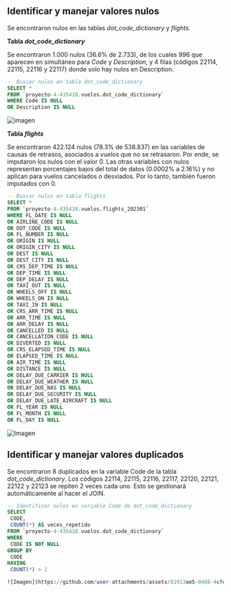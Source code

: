 ## Identificar y manejar valores nulos 

Se encontraron nulos en las tablas *dot_code_dictionary* y *flights*.

**Tabla *dot_code_dictionary***

Se encontraron 1.000 nulos (36.6% de 2.733), de los cuales 996 que aparecen en simultáneo para *Code* y *Description*, y 4 filas (códigos 22114, 22115, 22116 y 22117) donde solo hay nulos en Description.

```sql
-- Buscar nulos en tabla dot_code_dictionary
SELECT *
FROM `proyecto-4-435418.vuelos.dot_code_dictionary`
WHERE Code IS NULL
OR Description IS NULL
```

![imagen](https://github.com/user-attachments/assets/490d017f-5163-4d71-a53f-96d96b05f29b)

**Tabla *flights***

Se encontraron 422.124 nulos (78.3% de 538.837) en las variables de causas de retrasos, asociados a vuelos que no se retrasaron. Por ende, se imputaron los nulos con el valor 0. Las otras variables con nulos representan porcentajes bajos del total de datos (0.0002% a 2.16%) y no aplican para vuelos cancelados o desviados. Por lo tanto, también fueron imputados con 0.

```sql
-- Buscar nulos en tabla flights
SELECT *
FROM `proyecto-4-435418.vuelos.flights_202301`
WHERE FL_DATE IS NULL
OR AIRLINE_CODE IS NULL
OR DOT_CODE IS NULL
OR FL_NUMBER IS NULL
OR ORIGIN IS NULL
OR ORIGIN_CITY IS NULL
OR DEST IS NULL
OR DEST_CITY IS NULL
OR CRS_DEP_TIME IS NULL
OR DEP_TIME IS NULL
OR DEP_DELAY IS NULL
OR TAXI_OUT IS NULL
OR WHEELS_OFF IS NULL
OR WHEELS_ON IS NULL
OR TAXI_IN IS NULL
OR CRS_ARR_TIME IS NULL
OR ARR_TIME IS NULL
OR ARR_DELAY IS NULL
OR CANCELLED IS NULL
OR CANCELLATION_CODE IS NULL
OR DIVERTED IS NULL
OR CRS_ELAPSED_TIME IS NULL
OR ELAPSED_TIME IS NULL
OR AIR_TIME IS NULL
OR DISTANCE IS NULL
OR DELAY_DUE_CARRIER IS NULL
OR DELAY_DUE_WEATHER IS NULL
OR DELAY_DUE_NAS IS NULL
OR DELAY_DUE_SECURITY IS NULL
OR DELAY_DUE_LATE_AIRCRAFT IS NULL
OR FL_YEAR IS NULL
OR FL_MONTH IS NULL
OR FL_DAY IS NULL
```

![Imagen](https://github.com/user-attachments/assets/7bc43f74-2ee1-43ab-b298-d0effd35cc29)

## Identificar y manejar valores duplicados

Se encontraron 8 duplicados en la variable Code de la tabla *dot_code_dictionary*. Los códigos 22114, 22115, 22116, 22117, 22120, 22121, 22122 y 22123 se repiten 2 veces cada uno. Esto se gestionará automáticamente al hacer el JOIN.

```sql
-- Identificar nulos en variable Code de dot_code_dictionary
SELECT
 CODE,
 COUNT(*) AS veces_repetido
FROM `proyecto-4-435418.vuelos.dot_code_dictionary`
WHERE
 CODE IS NOT NULL
GROUP BY
 CODE
HAVING
 COUNT(*) > 1

![Imagen](https://github.com/user-attachments/assets/81913ae5-0408-4cfe-8f28-62421cbdc1c1)

